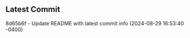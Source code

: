 
## Latest Commit
8d65b6f - Update README with latest commit info (2024-08-29 16:53:40 -0400) <Yunxi-Zhou>
